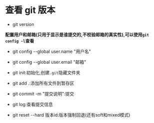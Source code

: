 # 查看 git 版本

- git version

**配置用户和邮箱(只用于显示是谁提交的,不校验邮箱的真实性),可以使用`git config -l`查看**

- git config --global user.name "用户名"
- git config --global user.email "邮箱"

- git init:初始化,创建`.git`隐藏文件夹
- git add .:添加所有文件到暂存区
- git commit -m "提交说明":提交
- git log:查看提交信息
- git reset --hard 版本id:版本强制回退(还有soft和mixed模式)

